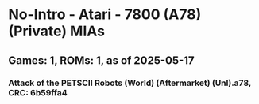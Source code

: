 # No-Intro - Atari - 7800 (A78) (Private) MIAs
## Games: 1, ROMs: 1, as of 2025-05-17

### Attack of the PETSCII Robots (World) (Aftermarket) (Unl).a78, CRC: 6b59ffa4
